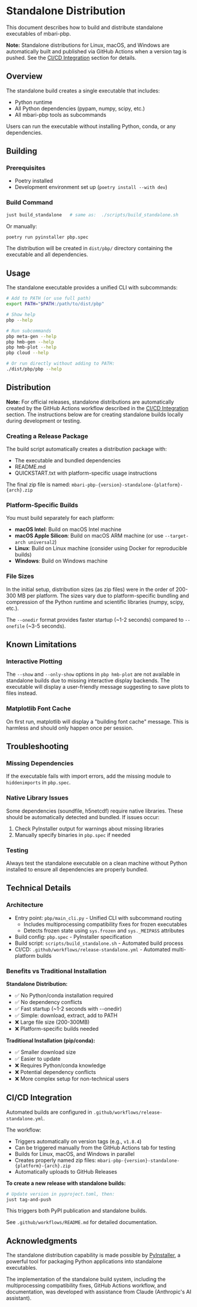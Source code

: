 # Standalone Distribution

This document describes how to build and distribute standalone executables of
mbari-pbp.

**Note:** Standalone distributions for Linux, macOS, and Windows are
automatically built and published via GitHub Actions when a version tag is
pushed. See the [CI/CD Integration](#cicd-integration) section for details.

## Overview

The standalone build creates a single executable that includes:
- Python runtime
- All Python dependencies (pypam, numpy, scipy, etc.)
- All mbari-pbp tools as subcommands

Users can run the executable without installing Python, conda, or any
dependencies.

## Building

### Prerequisites

- Poetry installed
- Development environment set up (`poetry install --with dev`)

### Build Command

```bash
just build_standalone   # same as:  ./scripts/build_standalone.sh
```

Or manually:

```bash
poetry run pyinstaller pbp.spec
```

The distribution will be created in `dist/pbp/` directory containing the
executable and all dependencies.

## Usage

The standalone executable provides a unified CLI with subcommands:

```bash
# Add to PATH (or use full path)
export PATH="$PATH:/path/to/dist/pbp"

# Show help
pbp --help

# Run subcommands
pbp meta-gen --help
pbp hmb-gen --help
pbp hmb-plot --help
pbp cloud --help

# Or run directly without adding to PATH:
./dist/pbp/pbp --help
```

## Distribution

**Note:** For official releases, standalone distributions are automatically
created by the GitHub Actions workflow described in the
[CI/CD Integration](#cicd-integration) section. The instructions below are for
creating standalone builds locally during development or testing.

### Creating a Release Package

The build script automatically creates a distribution package with:
- The executable and bundled dependencies
- README.md
- QUICKSTART.txt with platform-specific usage instructions

The final zip file is named:
`mbari-pbp-{version}-standalone-{platform}-{arch}.zip`

### Platform-Specific Builds

You must build separately for each platform:

- **macOS Intel**: Build on macOS Intel machine
- **macOS Apple Silicon**: Build on macOS ARM machine (or use
  `--target-arch universal2`)
- **Linux**: Build on Linux machine (consider using Docker for reproducible
  builds)
- **Windows**: Build on Windows machine

### File Sizes

In the initial setup, distribution sizes (as zip files) were in the order of
200-300 MB per platform. The sizes vary due to platform-specific bundling and
compression of the Python runtime and scientific libraries (numpy, scipy, etc.).

The `--onedir` format provides faster startup (~1-2 seconds) compared to
`--onefile` (~3-5 seconds).

## Known Limitations

### Interactive Plotting

The `--show` and `--only-show` options in `pbp hmb-plot` are not available in
standalone builds due to missing interactive display backends. The executable
will display a user-friendly message suggesting to save plots to files instead.

### Matplotlib Font Cache

On first run, matplotlib will display a "building font cache" message. This is
harmless and should only happen once per session.

## Troubleshooting

### Missing Dependencies

If the executable fails with import errors, add the missing module to
`hiddenimports` in `pbp.spec`.

### Native Library Issues

Some dependencies (soundfile, h5netcdf) require native libraries. These should
be automatically detected and bundled. If issues occur:

1. Check PyInstaller output for warnings about missing libraries
2. Manually specify binaries in `pbp.spec` if needed

### Testing

Always test the standalone executable on a clean machine without Python
installed to ensure all dependencies are properly bundled.

## Technical Details

### Architecture

- Entry point: `pbp/main_cli.py` - Unified CLI with subcommand routing
  - Includes multiprocessing compatibility fixes for frozen executables
  - Detects frozen state using `sys.frozen` and `sys._MEIPASS` attributes
- Build config: `pbp.spec` - PyInstaller specification
- Build script: `scripts/build_standalone.sh` - Automated build process
- CI/CD: `.github/workflows/release-standalone.yml` - Automated multi-platform
  builds

### Benefits vs Traditional Installation

**Standalone Distribution:**
- ✅ No Python/conda installation required
- ✅ No dependency conflicts
- ✅ Fast startup (~1-2 seconds with --onedir)
- ✅ Simple: download, extract, add to PATH
- ❌ Large file size (200-300MB)
- ❌ Platform-specific builds needed

**Traditional Installation (pip/conda):**
- ✅ Smaller download size
- ✅ Easier to update
- ❌ Requires Python/conda knowledge
- ❌ Potential dependency conflicts
- ❌ More complex setup for non-technical users

## CI/CD Integration

Automated builds are configured in `.github/workflows/release-standalone.yml`.

The workflow:
- Triggers automatically on version tags (e.g., `v1.8.4`)
- Can be triggered manually from the GitHub Actions tab for testing
- Builds for Linux, macOS, and Windows in parallel
- Creates properly named zip files:
  `mbari-pbp-{version}-standalone-{platform}-{arch}.zip`
- Automatically uploads to GitHub Releases

**To create a new release with standalone builds:**

```bash
# Update version in pyproject.toml, then:
just tag-and-push
```

This triggers both PyPI publication and standalone builds.

See `.github/workflows/README.md` for detailed documentation.

## Acknowledgments

The standalone distribution capability is made possible by
[PyInstaller](https://pyinstaller.org/), a powerful tool for packaging Python
applications into standalone executables.

The implementation of the standalone build system, including the multiprocessing
compatibility fixes, GitHub Actions workflow, and documentation, was developed
with assistance from Claude (Anthropic's AI assistant).
